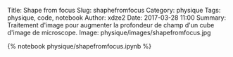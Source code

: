 Title: Shape from focus
Slug: shaphefromfocus
Category: physique
Tags: physique, code, notebook
Author: xdze2
Date: 2017-03-28 11:00
Summary: Traitement d'image pour augmenter la profondeur de champ d'un cube d'image de microscope.
Image: physique/images/shapefromfocus.jpg

{% notebook physique/shapefromfocus.ipynb %}